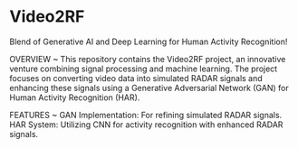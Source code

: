 # Video2RF
Blend of Generative AI and Deep Learning for Human Activity Recognition!

OVERVIEW ~
This repository contains the Video2RF project, an innovative venture combining signal processing and machine learning. The project focuses on converting video data into simulated RADAR signals and enhancing these signals using a Generative Adversarial Network (GAN) for Human Activity Recognition (HAR).

FEATURES ~ 
GAN Implementation: For refining simulated RADAR signals.
HAR System: Utilizing CNN for activity recognition with enhanced RADAR signals.
